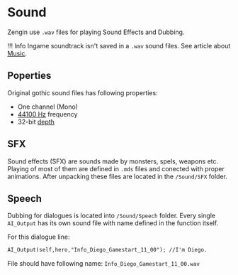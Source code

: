 # Sound
Zengin use `.wav` files for playing Sound Effects and Dubbing.

!!! Info
    Ingame soundtrack isn't saved in a `.wav` sound files. See article about [Music](../music.md).

## Poperties
Original gothic sound files has following properties:

- One channel (Mono)
- [44100 Hz](https://en.wikipedia.org/wiki/44,100_Hz) frequency
- 32-bit [depth](https://en.wikipedia.org/wiki/Audio_bit_depth)

## SFX
Sound effects (SFX) are sounds made by monsters, spels, weapons etc. Playing of most of them are defined in `.mds` files and conected with proper animations. After unpacking these files are located in the `/Sound/SFX` folder. 

## Speech
Dubbing for dialogues is located into `/Sound/Speech` folder. Every single `AI_Output` has its own sound file with name defined in the function itself.

For this dialogue line:
```dae
AI_Output(self,hero,"Info_Diego_Gamestart_11_00"); //I'm Diego.
```
File should have following name: `Info_Diego_Gamestart_11_00.wav`